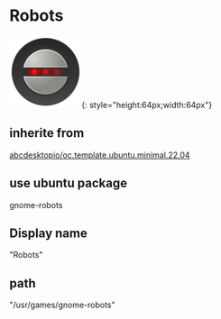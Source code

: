 # Robots
![circle_gnome-robots.svg](/applications/icons/circle_gnome-robots.svg){: style="height:64px;width:64px"}
## inherite from
[abcdesktopio/oc.template.ubuntu.minimal.22.04](abcdesktopio/oc.template.ubuntu.minimal.22.04.md)
## use ubuntu package
gnome-robots
## Display name
"Robots"
## path
"/usr/games/gnome-robots"
